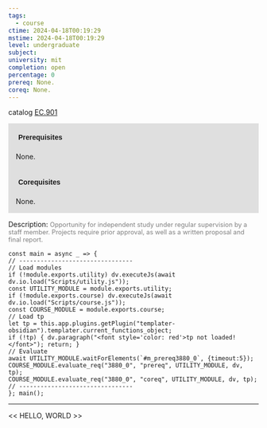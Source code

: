 ```yaml
---
tags:
  - course
ctime: 2024-04-18T00:19:29
mstime: 2024-04-18T00:19:29
level: undergraduate
subject: 
university: mit
completion: open
percentage: 0
prereq: None.
coreq: None.
---
```


catalog [EC.901](http://student.mit.edu/catalog/mECa.html#EC.901)

<span style="display: block; padding: 15px; background-color: rgb(100, 100, 100, 0.2);"><font id="m_prereq3880_0" style="display: block; font-family: Arial, sans-serif; font-weight: bold; padding: 5px">Prerequisites</font><br><span id="prereq3880_0">None.</span></span>
<span style="display: block; padding: 15px; background-color: rgb(100, 100, 100, 0.2);"><font id="m_coreq3880_0" style="display: block; font-family: Arial, sans-serif; font-weight: bold; padding: 5px">Corequisites</font><br><span id="coreq3880_0">None.</span></span>

<font style="">Description:</font>
<font style="color: grey; font-size: 0.8rem;">Opportunity for independent study under regular supervision by a staff member. Projects require prior approval, as well as a written proposal and final report.</font>

```dataviewjs
const main = async _ => {
// --------------------------------
// Load modules
if (!module.exports.utility) dv.executeJs(await dv.io.load("Scripts/utility.js"));
const UTILITY_MODULE = module.exports.utility;
if (!module.exports.course) dv.executeJs(await dv.io.load("Scripts/course.js"));
const COURSE_MODULE = module.exports.course;
// Load tp
let tp = this.app.plugins.getPlugin("templater-obsidian").templater.current_functions_object;
if (!tp) { dv.paragraph("<font style='color: red'>tp not loaded!</font>"); return; }
// Evaluate
await UTILITY_MODULE.waitForElements(`#m_prereq3880_0`, {timeout:5});
COURSE_MODULE.evaluate_req("3880_0", "prereq", UTILITY_MODULE, dv, tp);
COURSE_MODULE.evaluate_req("3880_0", "coreq", UTILITY_MODULE, dv, tp);
// --------------------------------
}; main();
```

---

<< HELLO, WORLD >>
